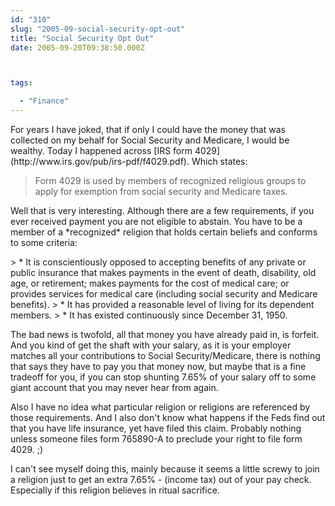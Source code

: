 ```yaml
---
id: "310"
slug: "2005-09-social-security-opt-out"
title: "Social Security Opt Out"
date: 2005-09-20T09:38:50.000Z



tags:

  - "Finance"
---
```

<div class="sqs-html-content">
  <p>For years I have joked, that if only I could have the money that was collected on my behalf for Social Security and Medicare, I would be wealthy.  Today I happened across [IRS form 4029](http://www.irs.gov/pub/irs-pdf/f4029.pdf).  Which states:</p>
<blockquote><p>
Form 4029 is used by members of recognized religious groups to apply for exemption from social security and Medicare taxes.
</p></blockquote>
<p>Well that is very interesting.  Although there are a few requirements, if you ever received payment you are not eligible to abstain.  You have to be a member of a *recognized* religion that holds certain beliefs and conforms to some criteria:</p>
<p>> * It is conscientiously opposed to accepting benefits of any private or public insurance that makes payments in the event of death, disability, old age, or retirement; makes payments for the cost of medical care; or provides services for medical care (including social security and Medicare benefits).
> * It has provided a reasonable level of living for its dependent members.
> * It has existed continuously since December 31, 1950.</p>
<p>The bad news is twofold, all that money you have already paid in, is forfeit.  And you kind of get the shaft with your salary, as it is your employer matches all your contributions to Social Security/Medicare, there is nothing that says they have to pay you that money now, but maybe that is a fine tradeoff for you, if you can stop shunting 7.65% of your salary off to some giant account that you may never hear from again.</p>
<p>Also I have no idea what particular religion or religions are referenced by those requirements.  And I also don't know what happens if the Feds find out that you have life insurance, yet have filed this claim.  Probably nothing unless someone files form 765890-A to preclude your right to file form 4029.  ;)</p>
<p>I can't see myself doing this, mainly because it seems a little screwy to join a religion just to get an extra 7.65% -  (income tax) out of your pay check.  Especially if this religion believes in ritual sacrifice.</p>
</div>
